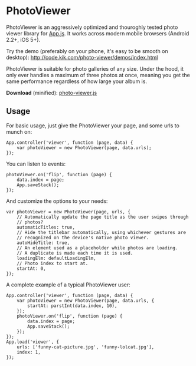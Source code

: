 PhotoViewer
===========

PhotoViewer is an aggressively optimized and thouroghly tested photo viewer
library for [App.js](https://github.com/kikinteractive/app).
It works across modern mobile browsers (Android 2.2+, iOS 5+).

Try the demo (preferably on your phone, it's easy to be
smooth on desktop): http://code.kik.com/photo-viewer/demos/index.html

PhotoViewer is suitable for photo galleries of any size. Under the hood, it
only ever handles a maximum of three photos at once, meaning you get the same
performance regardless of how large your album is.

__Download__ (minified): [photo-viewer.js](http://cdn.kik.com/photo-viewer/1/photo-viewer.js)


Usage
-----

For basic usage, just give the PhotoViewer your page, and some urls to munch on:

	App.controller('viewer', function (page, data) {
		var photoViewer = new PhotoViewer(page, data.urls);
	});

You can listen to events:

	photoViewer.on('flip', function (page) {
		data.index = page;
		App.saveStack();
	});

And customize the options to your needs:

	var photoViewer = new PhotoViewer(page, urls, {
		// Automatically update the page title as the user swipes through
		// photos?
		automaticTitles: true,
		// Hide the titlebar automatically, using whichever gestures are
		// recognized on the device's native photo viewer.
		autoHideTitle: true,
		// An element used as a placeholder while photos are loading.
		// A duplicate is made each time it is used.
		loadingElm: defaultLoadingElm,
		// Photo index to start at.
		startAt: 0,
	});

A complete example of a typical PhotoViewer user:

	App.controller('viewer', function (page, data) {
		var photoViewer = new PhotoViewer(page, data.urls, {
			startAt: parstInt(data.index, 10),
		});
		photoViewer.on('flip', function (page) {
			data.index = page;
			App.saveStack();
		});
	});
	App.load('viewer', {
		urls: ['funny-cat-picture.jpg', 'funny-lolcat.jpg'],
		index: 1,
	});
